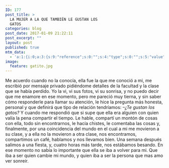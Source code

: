 ```yaml
---
ID: 177
post_title: >
  LA MUJER A LA QUE TAMBIÉN LE GUSTAN LOS
  GATOS
categories: blog
post_date: 2017-01-09 21:22:11
post_excerpt: ""
layout: post
published: true
mtm_data:
  - 'a:1:{i:0;a:3:{s:9:"reference";s:0:"";s:4:"type";s:0:"";s:5:"value";s:0:"";}}'
image:
  feature: gatito.jpg
---
```

Me acuerdo cuando no la conocía, ella fue la que me conoció a mi, me escribió por mensaje privado pidiéndome detalles de la facultad y la clase que se había perdido.
Yo la vi, vi sus fotos, vi su sonrisa, y no puedo decir que me enamore en ese momento, pero me pareció muy tierna, y sin saber cómo responderle para llamar su atención, le hice la pregunta más honesta, personal y que definirá que tipo de relación tendríamos:
<em>–¿Te gustan los gatos? </em>
Y cuando me respondió que si supe que ella era alguien con quien valía la pena compartir el tiempo.
Le hable, compartí un montón de cosas con ella, todo sin encontrarnos, le hacía chistes, le comentaba las cosas y, finalmente, por una coincidencia del mundo en el cual a mi me movieron a su clase, y a ella no la movieron a otra clase, nos encontramos, compartimos un café, hablamos y nos llevamos bien.
Una semana después salimos a una fiesta, y, cuatro horas más tarde, nos estábamos besando.
En ese momento no sabía lo importante que ella se iba a volver para mi. Que iba a ser quien cambie mi mundo, y quien iba a ser la persona que mas amo ver sonreir.